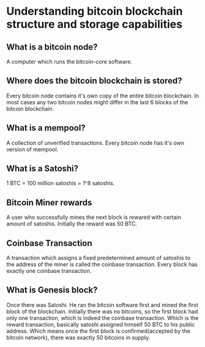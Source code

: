# Understanding bitcoin blockchain structure and storage capabilities

## What is a bitcoin node?

A computer which runs the bitcoin-core software.

## Where does the bitcoin blockchain is stored?

Every bitcoin node contains it's own copy of the entire bitcoin blockchain.
In most cases any two bitcoin nodes might differ in the last 6 blocks of the
bitcoin blockchain.

## What is a mempool?

A collection of unverified transactions.
Every bitcoin node has it's own version of mempool.

## What is a Satoshi?

1 BTC = 100 million satoshis = 1^8 satoshis.

## Bitcoin Miner rewards

A user who successfully mines the next block is rewared with certain amount of satoshis.
Initially the reward was 50 BTC.

## Coinbase Transaction

A transaction which assigns a fixed predetermined amount of satoshis to the address of the miner
is called the coinbase transaction.
Every block has exactly one coinbase transaction.

## What is Genesis block?

Once there was Satoshi. He ran the bitcoin software first and mined the first block of
the blockchain. Initially there was no bitcoins, so the first block had only one transaction, which is
indeed the coinbase transaction.
Which is the reward transaction, basically satoshi assigned himself 50 BTC to his public address.
Which means once the first block is confirmed(accepted by the bitcoin network), there was exactly
50 bitcoins in supply.

